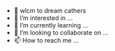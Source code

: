 - 👋 wlcm to dream cathers
- 👀 I’m interested in ...
- 🌱 I’m currently learning ...
- 💞️ I’m looking to collaborate on ...
- 📫 How to reach me ...

<!---
Thekites/Thekites is a ✨ special ✨ repository because its `README.md` (this file) appears on your GitHub profile.
You can click the Preview link to take a look at your changes.
--->
